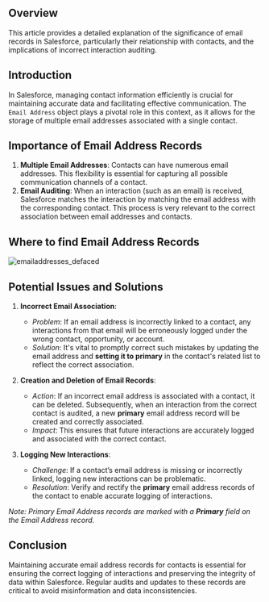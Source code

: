 ## Overview

This article provides a detailed explanation of the significance of email records in Salesforce, particularly their relationship with contacts, and the implications of incorrect interaction auditing.

## Introduction

In Salesforce, managing contact information efficiently is crucial for maintaining accurate data and facilitating effective communication. The `Email Address` object plays a pivotal role in this context, as it allows for the storage of multiple email addresses associated with a single contact.

## Importance of Email Address Records

1. **Multiple Email Addresses**: Contacts can have numerous email addresses. This flexibility is essential for capturing all possible communication channels of a contact.
2. **Email Auditing**: When an interaction (such as an email) is received, Salesforce matches the interaction by matching the email address with the corresponding contact. This process is very relevant to the correct association between email addresses and contacts.

## Where to find Email Address Records

![emailaddresses_defaced](https://github.com/parsam97/nec-salesforce/assets/32430185/7fd0dfe8-b3e3-4c25-9d14-6bf81e10df09)

## Potential Issues and Solutions

1. **Incorrect Email Association**:
   - *Problem*: If an email address is incorrectly linked to a contact, any interactions from that email will be erroneously logged under the wrong contact, opportunity, or account.
   - *Solution*: It's vital to promptly correct such mistakes by updating the email address and **setting it to primary** in the contact's related list to reflect the correct association.

2. **Creation and Deletion of Email Records**:
   - *Action*: If an incorrect email address is associated with a contact, it can be deleted. Subsequently, when an interaction from the correct contact is audited, a new **primary** email address record will be created and correctly associated.
   - *Impact*: This ensures that future interactions are accurately logged and associated with the correct contact.

3. **Logging New Interactions**:
   - *Challenge*: If a contact’s email address is missing or incorrectly linked, logging new interactions can be problematic.
   - *Resolution*: Verify and rectify the **primary** email address records of the contact to enable accurate logging of interactions.

_Note: Primary Email Address records are marked with a **Primary** field on the Email Address record._

## Conclusion

Maintaining accurate email address records for contacts is essential for ensuring the correct logging of interactions and preserving the integrity of data within Salesforce. Regular audits and updates to these records are critical to avoid misinformation and data inconsistencies.

